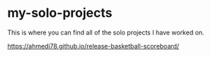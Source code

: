 # my-solo-projects
This is where you can find all of the solo projects I have worked on.

https://ahmedi78.github.io/release-basketball-scoreboard/
